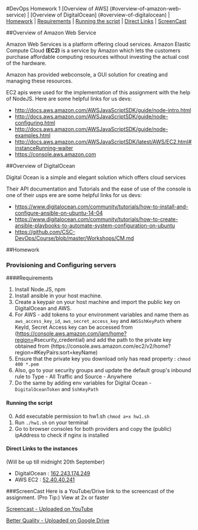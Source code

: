 #DevOps Homework 1 
[Overview of AWS] (#overview-of-amazon-web-service)    |   [Overview of DigitalOcean] (#overview-of-digitalocean)    |   [Homework](#homework)   |  [Requirements](#requirements)   |   [Running the script](#running-the-script)   |   [Direct Links](#direct-links-to-the-instances)   |   [ScreenCast](#screencast) 

##Overview of Amazon Web Service 

Amazon Web Services is a platform offering cloud services. Amazon Elastic Compute Cloud **(EC2)** is a service by Amazon which lets the customers purchase affordable computing resources without investing the actual cost of the hardware. 

Amazon has provided webconsole, a GUI solution for creating and managing these resources. 

EC2 apis were used for the implementation of this assignment with the help of NodeJS. Here are some helpful links for us devs:

* http://docs.aws.amazon.com/AWSJavaScriptSDK/guide/node-intro.html
* http://docs.aws.amazon.com/AWSJavaScriptSDK/guide/node-configuring.html
* http://docs.aws.amazon.com/AWSJavaScriptSDK/guide/node-examples.html
* http://docs.aws.amazon.com/AWSJavaScriptSDK/latest/AWS/EC2.html#instanceRunning-waiter
* https://console.aws.amazon.com

##Overview of DigitalOcean

Digital Ocean is a simple and elegant solution which offers cloud services 

Their API documentation and Tutorials and the ease of use of the console is one of their usps 
ere are some helpful links for us devs:
* https://www.digitalocean.com/community/tutorials/how-to-install-and-configure-ansible-on-ubuntu-14-04
* https://www.digitalocean.com/community/tutorials/how-to-create-ansible-playbooks-to-automate-system-configuration-on-ubuntu
* https://github.com/CSC-DevOps/Course/blob/master/Workshops/CM.md


##Homework
### Provisioning and Configuring servers

####Requirements 

1. Install Node.JS, npm
2. Install ansible in your host machine.
3. Create a keypair on your host machine and import the public key on DigitalOcean and AWS.
4. For AWS - add tokens to your environment variables and name them as `aws_access_key_id`, `aws_secret_access_key` and `AWSSshKeyPath` where KeyId, Secret Access key can be accessed from (https://console.aws.amazon.com/iam/home?region=<YOUR REGION>#security_credential) and add the path to the private key obtained from (https://<YOUR REGION>console.aws.amazon.com/ec2/v2/home?region=<YOUR REGION>#KeyPairs:sort=keyName)
5. Ensure that the private key you download only has read property : `chmod 400 *.pem`
5. Also, go to your security groups and update the default group's inbound rule to Type - All Traffic and Source - Anywhere
6. Do the same by adding env variables for Digital Ocean -  `DigitalOceanToken` and `SshKeyPath`

#### Running the script
0. Add executable permission to hw1.sh `chmod a+x hw1.sh`
1. Run `./hw1.sh` on your terminal
2. Go to browser consoles for both providers and copy the (public) ipAddress to check if nginx is installed

#### Direct Links to the instances 
(Will be up till midnight 20th September)
- DigitalOcean : [162.243.174.249](http://162.243.174.249)
- AWS EC2 : [52.40.40.241](http://52.40.40.241)




###ScreenCast
Here is a YouTube/Drive link to the screencast of the assignment. (Pro Tip:) View at 2x or faster 

[Screencast - Uploaded on YouTube](https://youtu.be/-AyhRYSP4WU)

[Better Quality - Uploaded on Google Drive](https://drive.google.com/file/d/0B3q3cKsujbuNNi1kbkszd25RSE0/view?usp=sharing)
